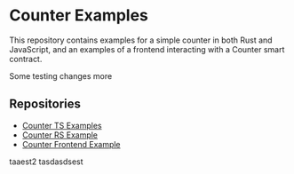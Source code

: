 # Counter Examples

This repository contains examples for a simple counter in both Rust and JavaScript, and an examples of a frontend interacting with a Counter smart contract. 

Some testing changes more

## Repositories

- [Counter TS Examples](contract-ts)
- [Counter RS Example](contract-rs)
- [Counter Frontend Example](frontend)

taaest2
<asdasdsub>
tasdasdsest
